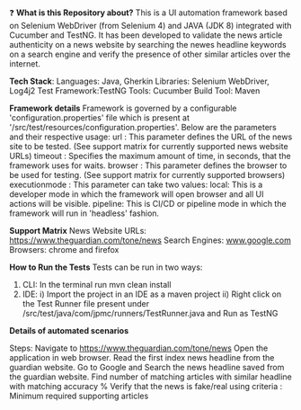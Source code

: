 ❓ **What is this Repository about?**
This is a UI automation framework based on Selenium WebDriver (from Selenium 4) and JAVA (JDK 8) integrated with Cucumber and TestNG.
It has been developed to validate the news article authenticity on a news website by searching the newes headline keywords on a search engine and verify the presence of other similar articles over the internet.


**Tech Stack**:
Languages: Java, Gherkin
Libraries: Selenium WebDriver, Log4j2
Test Framework:TestNG
Tools: Cucumber
Build Tool: Maven

**Framework details**
Framework is governed by a configurable 'configuration.properties' file which is present at '<root>/src/test/resources/configuration.properties'.
Below are the parameters and their respective usage:
url : This parameter defines the URL of the news site to be tested. (See support matrix for currently supported news website URLs)
timeout : Specifies the maximum amount of time, in seconds, that the framework uses for waits.
browser : This parameter defines the browser to be used for testing. (See support matrix for currently supported browsers)
executionmode : This parameter can take two values:
  local: This is a developer mode in which the framework will open browser and all UI actions will be visible.
  pipeline: This is CI/CD or pipeline mode in which the framework will run in 'headless' fashion.

**Support Matrix**
News Website URLs: https://www.theguardian.com/tone/news
Search Engines: www.google.com
Browsers: chrome and firefox

**How to Run the Tests**
Tests can be run in two ways:
  1. CLI: In the terminal run
      mvn clean install
  2. IDE: 
    i) Import the project in an IDE as a maven project
    ii) Right click on the Test Runner file present under <root>/src/test/java/com/jpmc/runners/TestRunner.java and Run as TestNG

**Details of automated scenarios**

Steps:
Navigate to https://www.theguardian.com/tone/news
Open the application in web browser.
Read the first index news headline from the guardian website.
Go to Google and Search the news headline saved from the guardian website.
Find number of matching articles with similar headline with matching accuracy %
Verify that the news is fake/real using criteria : Minimum required supporting articles 
